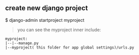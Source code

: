 ## create new django project
$ django-admin startproject myproject
> you can see the myproject inner include:
```
myproject:
|--|--manage.py 
|--myproject( this folder for app global settings)/urls.py

```
